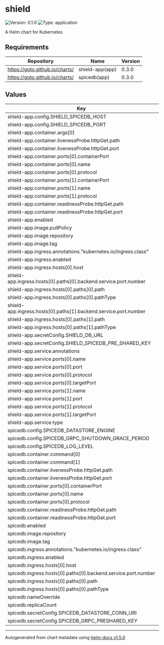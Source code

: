 # shield

![Version: 0.1.0](https://img.shields.io/badge/Version-0.1.0-informational?style=flat-square) ![Type: application](https://img.shields.io/badge/Type-application-informational?style=flat-square)

A Helm chart for Kubernetes

## Requirements

| Repository                     | Name            | Version |
| ------------------------------ | --------------- | ------- |
| https://goto.github.io/charts/ | shield-app(app) | 0.3.0   |
| https://goto.github.io/charts/ | spicedb(app)    | 0.3.0   |

## Values

| Key                                                              | Type   | Default                         | Description |
| ---------------------------------------------------------------- | ------ | ------------------------------- | ----------- |
| shield-app.config.SHIELD_SPICEDB_HOST                            | string | `"spicedb.namespace.svc.local"` |             |
| shield-app.config.SHIELD_SPICEDB_PORT                            | int    | `50051`                         |             |
| shield-app.container.args[0]                                     | string | `"serve"`                       |             |
| shield-app.container.livenessProbe.httpGet.path                  | string | `"/ping"`                       |             |
| shield-app.container.livenessProbe.httpGet.port                  | int    | `5556`                          |             |
| shield-app.container.ports[0].containerPort                      | int    | `8080`                          |             |
| shield-app.container.ports[0].name                               | string | `"tcp"`                         |             |
| shield-app.container.ports[0].protocol                           | string | `"TCP"`                         |             |
| shield-app.container.ports[1].containerPort                      | int    | `5556`                          |             |
| shield-app.container.ports[1].name                               | string | `"proxy"`                       |             |
| shield-app.container.ports[1].protocol                           | string | `"TCP"`                         |             |
| shield-app.container.readinessProbe.httpGet.path                 | string | `"/ping"`                       |             |
| shield-app.container.readinessProbe.httpGet.port                 | int    | `5556`                          |             |
| shield-app.enabled                                               | bool   | `true`                          |             |
| shield-app.image.pullPolicy                                      | string | `"IfNotPresent"`                |             |
| shield-app.image.repository                                      | string | `"gotocompany/shield"`                 |             |
| shield-app.image.tag                                             | string | `"0.2.0-rc"`                    |             |
| shield-app.ingress.annotations."kubernetes.io/ingress.class"     | string | `"contour"`                     |             |
| shield-app.ingress.enabled                                       | bool   | `true`                          |             |
| shield-app.ingress.hosts[0].host                                 | string | `"shield.example.com"`          |             |
| shield-app.ingress.hosts[0].paths[0].backend.service.port.number | int    | `8080`                          |             |
| shield-app.ingress.hosts[0].paths[0].path                        | string | `"/admin"`                      |             |
| shield-app.ingress.hosts[0].paths[0].pathType                    | string | `"Prefix"`                      |             |
| shield-app.ingress.hosts[0].paths[1].backend.service.port.number | int    | `5556`                          |             |
| shield-app.ingress.hosts[0].paths[1].path                        | string | `"/"`                           |             |
| shield-app.ingress.hosts[0].paths[1].pathType                    | string | `"ImplementationSpecific"`      |             |
| shield-app.secretConfig.SHIELD_DB_URL                            | string | `nil`                           |             |
| shield-app.secretConfig.SHIELD_SPICEDB_PRE_SHARED_KEY            | string | `nil`                           |             |
| shield-app.service.annotations                                   | object | `{}`                            |             |
| shield-app.service.ports[0].name                                 | string | `"tcp"`                         |             |
| shield-app.service.ports[0].port                                 | int    | `8080`                          |             |
| shield-app.service.ports[0].protocol                             | string | `"TCP"`                         |             |
| shield-app.service.ports[0].targetPort                           | string | `"tcp"`                         |             |
| shield-app.service.ports[1].name                                 | string | `"proxy"`                       |             |
| shield-app.service.ports[1].port                                 | int    | `5556`                          |             |
| shield-app.service.ports[1].protocol                             | string | `"TCP"`                         |             |
| shield-app.service.ports[1].targetPort                           | string | `"proxy"`                       |             |
| shield-app.service.type                                          | string | `"ClusterIP"`                   |             |
| spicedb.config.SPICEDB_DATASTORE_ENGINE                          | string | `nil`                           |             |
| spicedb.config.SPICEDB_GRPC_SHUTDOWN_GRACE_PERIOD                | string | `"5s"`                          |             |
| spicedb.config.SPICEDB_LOG_LEVEL                                 | string | `"info"`                        |             |
| spicedb.container.command[0]                                     | string | `"spicedb"`                     |             |
| spicedb.container.command[1]                                     | string | `"serve"`                       |             |
| spicedb.container.livenessProbe.httpGet.path                     | string | `"/"`                           |             |
| spicedb.container.livenessProbe.httpGet.port                     | int    | `8080`                          |             |
| spicedb.container.ports[0].containerPort                         | int    | `50051`                         |             |
| spicedb.container.ports[0].name                                  | string | `"tcp"`                         |             |
| spicedb.container.ports[0].protocol                              | string | `"TCP"`                         |             |
| spicedb.container.readinessProbe.httpGet.path                    | string | `"/"`                           |             |
| spicedb.container.readinessProbe.httpGet.port                    | int    | `8080`                          |             |
| spicedb.enabled                                                  | bool   | `true`                          |             |
| spicedb.image.repository                                         | string | `"quay.io/authzed/spicedb"`     |             |
| spicedb.image.tag                                                | string | `"v1.2.0"`                      |             |
| spicedb.ingress.annotations."kubernetes.io/ingress.class"        | string | `"contour"`                     |             |
| spicedb.ingress.enabled                                          | bool   | `true`                          |             |
| spicedb.ingress.hosts[0].host                                    | string | `"spicedb.example.com"`         |             |
| spicedb.ingress.hosts[0].paths[0].backend.service.port.number    | int    | `80`                            |             |
| spicedb.ingress.hosts[0].paths[0].path                           | string | `"/"`                           |             |
| spicedb.ingress.hosts[0].paths[0].pathType                       | string | `"ImplementationSpecific"`      |             |
| spicedb.nameOverride                                             | string | `"shield-spicedb"`              |             |
| spicedb.replicaCount                                             | int    | `2`                             |             |
| spicedb.secretConfig.SPICEDB_DATASTORE_CONN_URI                  | string | `nil`                           |             |
| spicedb.secretConfig.SPICEDB_GRPC_PRESHARED_KEY                  | string | `nil`                           |             |

---

Autogenerated from chart metadata using [helm-docs v1.5.0](https://github.com/norwoodj/helm-docs/releases/v1.5.0)

